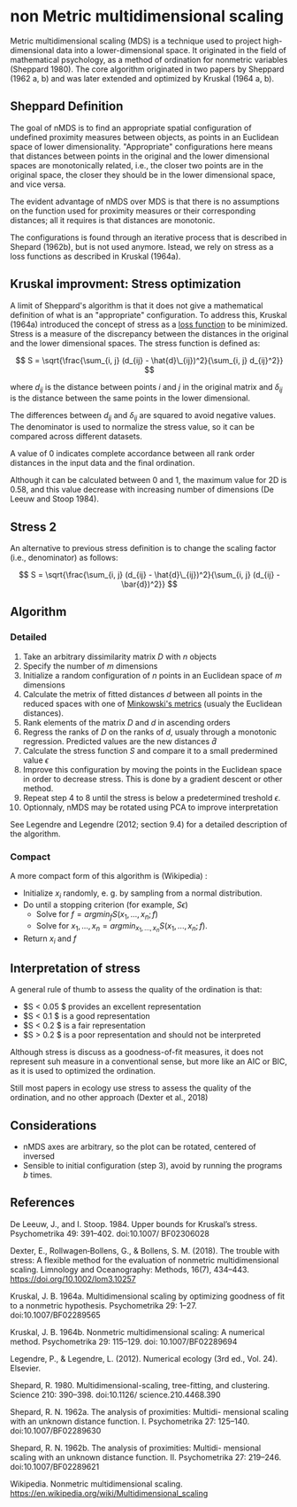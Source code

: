 # non Metric multidimensional scaling

Metric multidimensional scaling (MDS) is a technique used to project high-dimensional data into a lower-dimensional space. It originated in the field of mathematical psychology, as a method of ordination for nonmetric variables (Sheppard 1980). The core algorithm originated in two papers by Sheppard (1962 a, b) and was later extended and optimized by Kruskal (1964 a, b).

## Sheppard Definition

The goal of nMDS is to find an appropriate spatial configuration of
undefined proximity measures between objects, as points in an Euclidean
space of lower dimensionality. "Appropriate" configurations here means
that distances between points in the original and the lower dimensional
spaces are monotonically related, i.e., the closer two points are in the
original space, the closer they should be in the lower dimensional space,
and vice versa.

The evident advantage of nMDS over MDS is that there is no assumptions
on the function used for proximity measures or their corresponding
distances; all it requires is that distances are monotonic.

The configurations is found through an iterative process that is
described in Shepard (1962b), but is not used anymore. Istead, we rely
on stress as a loss functions as described in Kruskal (1964a).

## Kruskal improvment: Stress optimization

A limit of Sheppard's algorithm is that it does not give a mathematical
definition of what is an "appropriate" configuration. To address this, 
Kruskal (1964a) introduced the concept of stress as a [loss
function](../108/README.md) to 
be minimized. Stress is a measure of the discrepancy between the
distances in the original and the lower dimensional spaces. The stress
function is defined as:

$$ S = \sqrt{\frac{\sum_{i, j} (d_{ij} - \hat{d}\_{ij})^2}{\sum_{i, j} d_{ij}^2}} $$

where $d_{ij}$ is the distance between points $i$ and $j$ in the original matrix
and $\delta_{ij}$ is the distance between the same points in the lower dimensional.

The differences between $d_{ij}$ and $\delta_{ij}$ are squared to avoid negative values. 
The denominator is used to normalize the stress value, so it can be compared across
different datasets.

A value of 0 indicates complete accordance between all rank order distances 
in the input data and the final ordination.

Although it can be calculated between 0 and 1, the maximum value for 2D
is 0.58, and this value decrease with increasing number of dimensions
(De Leeuw and Stoop 1984).

## Stress 2

An alternative to previous stress definition is to change the scaling
factor (i.e., denominator) as follows:

$$ S = \sqrt{\frac{\sum_{i, j} (d_{ij} - \hat{d}\_{ij})^2}{\sum_{i, j} (d_{ij} - \bar{d})^2}} $$

## Algorithm

### Detailed

1. Take an arbitrary dissimilarity matrix $D$ with $n$ objects
2. Specify the number of $m$ dimensions
3. Initialize a random configuration of $n$ points in an Euclidean space of *m* dimensions
4. Calculate the metrix of fitted distances $d$ between all points in the
   reduced spaces with one of [Minkowski's metrics](../110/README.md) (usualy the Euclidean
   distances).
5. Rank elements of the matrix $D$ and $d$ in ascending orders
6. Regress the ranks of $D$ on the ranks of $d$, usualy through
   a monotonic regression. Predicted values are the new distances
   $\hat{d}$
7. Calculate the stress function $S$ and compare it to a small predermined
   value $\epsilon$
8. Improve this configuration by moving the points in the Euclidean space
   in order to decrease stress. This is done by a gradient descent
   or other method.
9. Repeat step 4 to 8 until the stress is below a predetermined treshold
   $\epsilon$.
9. Optionnaly, nMDS may be rotated using PCA to improve interpretation

See Legendre and Legendre (2012; section 9.4) for a detailed description of the
algorithm.

### Compact

A more compact form of this algorithm is (Wikipedia) :
-  Initialize $x_i$ randomly, e. g. by sampling from a normal distribution. 
-  Do until a stopping criterion (for example, $S\epsilon$)
    - Solve for $f = argmin_f S(x_1, ..., x_n ; f)$ 
    - Solve for $x_1, ..., x_n = argmin_{x_1, ..., x_n}  S(x_1, ..., x_n ; f)$. 
- Return $x_i$ and $f$ 


## Interpretation of stress

A general rule of thumb to assess the quality of the ordination is that:

- $S < 0.05 $ provides an excellent representation
- $S < 0.1 $ is a good representation
- $S < 0.2 $ is a fair representation
- $S > 0.2 $ is a poor representation and should not be interpreted


Although stress is discuss as a goodness-of-fit measures, it does
not represent suh measure in a conventional sense, but more like
an AIC or BIC, as it is used to optimized the ordination.

Still most papers in ecology use stress to assess the quality of the
ordination, and no other approach (Dexter et al., 2018)

## Considerations

- nMDS axes are arbitrary, so the plot can be rotated, centered of
  inversed
- Sensible to initial configuration (step 3), avoid by running the
  programs *b* times.

## References

De Leeuw, J., and I. Stoop. 1984. Upper bounds for Kruskal’s stress. Psychometrika 49: 391–402. doi:10.1007/ BF02306028

Dexter, E., Rollwagen‐Bollens, G., & Bollens, S. M. (2018). The trouble with stress: A flexible method for the evaluation of nonmetric multidimensional scaling. Limnology and Oceanography: Methods, 16(7), 434–443. https://doi.org/10.1002/lom3.10257

Kruskal, J. B. 1964a. Multidimensional scaling by optimizing goodness of fit to a nonmetric hypothesis. Psychometrika 29: 1–27. doi:10.1007/BF02289565 

Kruskal, J. B. 1964b. Nonmetric multidimensional scaling: A numerical method. Psychometrika 29: 115–129. doi: 10.1007/BF02289694

Legendre, P., & Legendre, L. (2012). Numerical ecology (3rd ed., Vol. 24). Elsevier.

Shepard, R. 1980. Multidimensional-scaling, tree-fitting, and clustering. Science 210: 390–398. doi:10.1126/ science.210.4468.390

Shepard, R. N. 1962a. The analysis of proximities: Multidi- mensional scaling with an unknown distance function. I. Psychometrika 27: 125–140. doi:10.1007/BF02289630 

Shepard, R. N. 1962b. The analysis of proximities: Multidi- mensional scaling with an unknown distance function. II. Psychometrika 27: 219–246. doi:10.1007/BF02289621

Wikipedia. Nonmetric multidimensional scaling. https://en.wikipedia.org/wiki/Multidimensional_scaling
